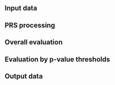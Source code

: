 ## Input data

## PRS processing

## Overall evaluation

## Evaluation by p-value thresholds

## Output data